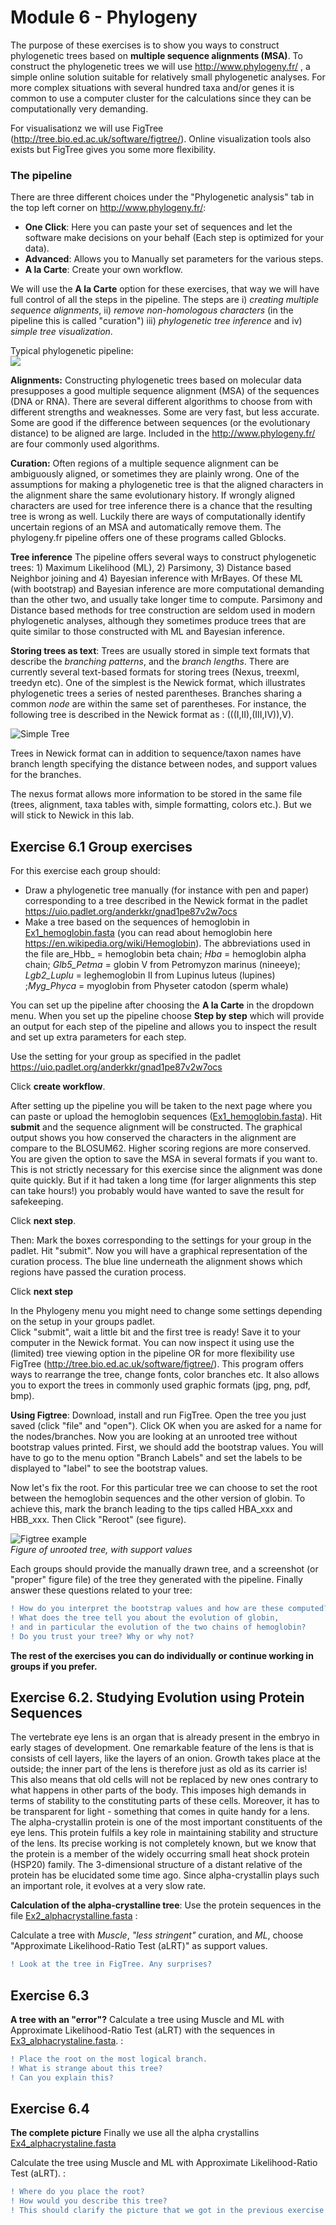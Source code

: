 # Module 6 - Phylogeny

The purpose of these exercises is to show you ways to construct phylogenetic trees based on **multiple sequence alignments (MSA)**. To construct the phylogenetic trees we will use http://www.phylogeny.fr/ , a simple online solution suitable for relatively small phylogenetic analyses. For more complex situations with several hundred taxa and/or genes it is common to use a computer cluster for the calculations since they can be computationally very demanding.

For visualisationz we will use FigTree (http://tree.bio.ed.ac.uk/software/figtree/). Online visualization tools also exists but FigTree gives you some more flexibility.


### The pipeline

There are three different choices under the "Phylogenetic analysis" tab in the top left corner on http://www.phylogeny.fr/:
- **One Click**: Here you can paste your set of sequences and let the software make decisions on your behalf (Each step is optimized for your data).
- **Advanced**: Allows you to Manually set parameters for the various steps.
- **A la Carte**: Create your own workflow.

We will use the **A la Carte** option for these exercises, that way we will have full control of all the steps in the pipeline.
The steps are i) _creating multiple sequence alignments_, ii) _remove non-homologous characters_ (in the pipeline this is called "curation") iii) _phylogenetic tree inference_ and iv) _simple tree visualization_.


Typical phylogenetic pipeline:  
![](data/Pipeline.png)

**Alignments:**
Constructing phylogenetic trees based on molecular data presupposes a good multiple sequence alignment (MSA) of the sequences (DNA or RNA).  There are several different algorithms to choose from with different strengths and weaknesses. Some are very fast, but less accurate. Some are good if the difference between sequences (or the evolutionary distance) to be aligned are large. Included in the http://www.phylogeny.fr/ are four commonly used algorithms.

**Curation:**
Often regions of a multiple sequence alignment can be ambiguously aligned, or sometimes they are plainly wrong. One of the assumptions for making a phylogenetic tree is that the aligned characters in the alignment share the same evolutionary history. If wrongly aligned characters are used for tree inference there is a chance that the resulting tree is wrong as well. Luckily there are ways of computationally identify uncertain regions of an MSA and automatically remove them. The phylogeny.fr pipeline offers one of these programs called Gblocks.

**Tree inference**
The pipeline offers several ways to construct phylogenetic trees: 1) Maximum Likelihood (ML), 2) Parsimony, 3) Distance based Neighbor joining and 4) Bayesian inference with MrBayes. Of these ML (with bootstrap) and Bayesian inference are more computational demanding than the other two, and usually take longer time to compute. Parsimony and Distance based methods for tree construction are seldom used in modern phylogenetic analyses, although they sometimes produce trees that are quite similar to those constructed with ML and Bayesian inference.


**Storing trees as text**:
Trees are usually stored in simple text formats that describe the _branching patterns_, and the _branch lengths_. There are currently several text-based formats for storing trees (Nexus, treexml, treedyn etc). One of the simplest is the Newick format, which illustrates phylogenetic trees a series of nested parentheses. Branches sharing a common _node_ are within the same set of parentheses.
For instance, the following tree is described in the Newick format as : (((I,II),(III,IV)),V).

![Simple Tree](data/Fig_newick.png)

Trees in Newick format can in addition to sequence/taxon names have branch length specifying the distance between nodes, and support values for the branches.

The nexus format allows more information to be stored in the same file (trees, alignment, taxa tables with, simple formatting, colors etc.). But we will stick to Newick in this lab.  


###
## Exercise 6.1 Group exercises
For this exercise each group should:
- Draw  a phylogenetic tree manually (for instance with pen and paper) corresponding to a tree described in the Newick format in the padlet https://uio.padlet.org/anderkkr/gnad1pe87v2w7ocs
- Make a tree based on the sequences of hemoglobin in [Ex1_hemoglobin.fasta](Ex1_hemoglobin.fasta) (you can read about hemoglobin here https://en.wikipedia.org/wiki/Hemoglobin). The abbreviations used in the file are_Hbb_ = hemoglobin beta chain; _Hba_ = hemoglobin alpha chain; _Glb5_Petma_  = globin V from Petromyzon marinus (nineeye); _Lgb2_Luplu_ = leghemoglobin II from Lupinus luteus (lupines) ;_Myg_Phyca_ = myoglobin from Physeter catodon (sperm whale)  



You can set up the pipeline after choosing the **A la Carte** in the dropdown menu. When you set up the pipeline choose **Step by step**  which will provide an output for each step of the pipeline and allows you to inspect the result and set up extra parameters for each step.

Use the setting for your group as specified in the padlet
https://uio.padlet.org/anderkkr/gnad1pe87v2w7ocs

Click **create workflow**.

After setting up the pipeline you will be taken to the next page where you can paste or upload the hemoglobin sequences ([Ex1_hemoglobin.fasta](Ex1_hemoglobin.fasta)). Hit **submit** and the sequence alignment will be constructed. The graphical output shows you how conserved the characters in the alignment are compare to the BLOSUM62. Higher scoring regions are more conserved. You are given the option to save the MSA in several formats if you want to. This is not strictly necessary for this exercise since the alignment was done quite quickly. But if it had taken a long time (for larger alignments this step can take hours!) you probably would have wanted to save the result for safekeeping.

Click **next step**.  

Then: Mark the boxes corresponding to the settings for your group in the padlet. Hit "submit". Now you will have a graphical representation of the curation process. The blue line underneath the alignment shows which regions  have passed the curation process.

Click **next step**  

In the Phylogeny menu you might need to change some settings depending on the setup in your groups padlet.  
Click "submit", wait a little bit and the first tree is ready! Save it to your computer in the Newick format. You can now inspect it using use the (limited) tree viewing option in the pipeline OR for more flexibility use FigTree (http://tree.bio.ed.ac.uk/software/figtree/). This program offers ways to rearrange the tree, change fonts, color branches etc. It also allows you to export the trees in commonly used graphic formats (jpg, png, pdf, bmp).

**Using Figtree**:
Download, install and run FigTree. Open the tree you just saved (click "file" and "open"). Click OK when you are asked for a name for the nodes/branches. Now you are looking at an unrooted tree without bootstrap values printed. First, we should add the bootstrap values. You will have to go to the menu option "Branch Labels" and set the labels to be displayed to "label" to see the bootstrap values.

Now let's fix the root. For this particular tree we can choose to set the root between the hemoglobin sequences and the other version of globin. To achieve this, mark the branch leading to the tips called HBA_xxx and HBB_xxx. Then Click "Reroot" (see figure).


![Figtree example](data/Figtree_example.png)  
_Figure of unrooted tree, with support values_


Each groups should provide the manually drawn tree, and a screenshot (or "proper" figure file) of the tree they generated with the pipeline. Finally answer these questions related to your tree:

```diff
! How do you interpret the bootstrap values and how are these computed?
! What does the tree tell you about the evolution of globin,
! and in particular the evolution of the two chains of hemoglobin?
! Do you trust your tree? Why or why not?
````

**The rest of the exercises you can do individually or continue working in groups if you prefer.**

## Exercise 6.2. Studying Evolution using Protein Sequences  

The vertebrate eye lens is an organ that is already present in the embryo in early stages of development. One remarkable feature of the lens is that is consists of cell layers, like the layers of an onion. Growth takes place at the outside; the inner part of the lens is therefore just as old as its carrier is! This also means that old cells will not be replaced by new ones contrary to what happens in other parts of the body. This imposes high demands in terms of stability to the constituting parts of these cells. Moreover, it has to be transparent for light - something that comes in quite handy for a lens.
 The alpha-crystallin protein is one of the most important constituents of the eye lens. This protein fulfils a key role in maintaining stability and structure of the lens. Its precise working is not completely known, but we know that the protein is a member of the widely occurring small heat shock protein (HSP20) family. The 3-dimensional structure of a distant relative of the protein has be elucidated some time ago. Since alpha-crystallin plays such an important role, it evolves at a very slow rate.

**Calculation of the alpha-crystalline tree**:
Use the protein sequences in the file [Ex2_alphacrystalline.fasta](Ex2_alphacrystalline.fasta) :

Calculate a tree with _Muscle_, _"less stringent"_ curation, and _ML_, choose "Approximate Likelihood-Ratio Test (aLRT)" as support values.

```diff
! Look at the tree in FigTree. Any surprises?
```
## Exercise 6.3
**A tree with an "error"?**
Calculate a tree using Muscle and ML with Approximate Likelihood-Ratio Test (aLRT) with the sequences in [Ex3_alphacrystaline.fasta](Ex3_alphacrystaline.fasta).  :

```diff
! Place the root on the most logical branch.
! What is strange about this tree?
! Can you explain this?
```

## Exercise 6.4
**The complete picture**
Finally we use all the alpha crystallins [Ex4_alphacrystaline.fasta](Ex4_alphacrystaline.fasta)

Calculate the tree using Muscle and ML with Approximate Likelihood-Ratio Test (aLRT). :

```diff
! Where do you place the root?
! How would you describe this tree?
! This should clarify the picture that we got in the previous exercise!
```
